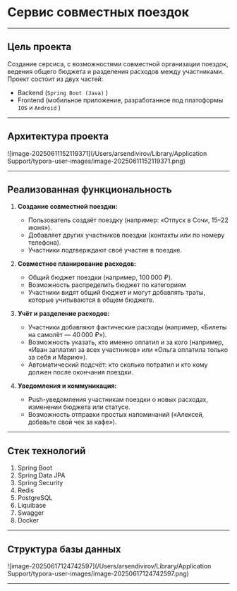 # Сервис совместных поездок

-----------

## Цель проекта

Создание серсиса, с возможностями совместной организации поездок, ведения общего бюджета и разделения расходов между участниками. Проект состоит из двух частей:

- Backend (`Spring Boot (Java)` )
- Frontend (мобильное приложение, разработанное под платоформы `IOS` и `Android` )

------

## Архитектура проекта

![image-20250611152119371](/Users/arsendivirov/Library/Application Support/typora-user-images/image-20250611152119371.png)

------

## Реализованная функциональность

1. **Создание совместной поездки:**
    - Пользователь создаёт поездку (например: «Отпуск в Сочи, 15–22 июня»).
    - Добавляет других участников поездки (контакты или по номеру телефона).
    - Участники подтверждают своё участие в поездке.

2. **Совместное планирование расходов:**
    - Общий бюджет поездки (например, 100 000 ₽).
    - Возможность распределить бюджет по категориям
    - Участники видят общий бюджет и могут добавлять траты, которые учитываются в общем бюджете.
3. **Учёт и разделение расходов:**
    - Участники добавляют фактические расходы (например, «Билеты на самолёт — 40 000 ₽»).
    - Возможность указать, кто именно оплатил и за кого (например, «Иван заплатил за всех участников» или «Ольга оплатила только за себя и Марию»).
    - Автоматический подсчёт: кто сколько потратил и кто кому должен после окончания поездки.
4. **Уведомления и коммуникация:**
    - Push-уведомления участникам поездки о новых расходах, изменении бюджета или статусе.
    - Возможность отправки простых напоминаний («Алексей, добавьте свой чек за кафе»).

-----

## Стек технологий

1. Spring Boot
2. Spring Data JPA
3. Spring Security
4. Redis
5. PostgreSQL
6. Liquibase
7. Swagger
8. Docker
-----

## Структура базы данных

![image-20250617124742597](/Users/arsendivirov/Library/Application Support/typora-user-images/image-20250617124742597.png)

-----

